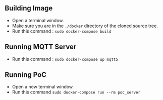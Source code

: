 Building Image
--------------
- Open a terminal window.
- Make sure you are in the `./docker` directory of the cloned source tree. 
- Run this command : `sudo docker-compose build`



Running MQTT Server
-------------------
- Run this command : `sudo docker-compose up mqtt5`


Running PoC 
-----------
- Open a new terminal window.
- Run this command `sudo docker-compose run --rm poc_server`


